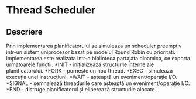 # Thread Scheduler

## Descriere
Prin implementarea planificatorului se simuleaza un scheduler preemptiv intr-un sistem uniprocesor bazat pe modelul Round Robin cu prioritati. Implementarea este realizata intr-o biblioteca partajata dinamica, ce exporta urmatoarele functii:
*INIT - inițializează structurile interne ale planificatorului.
*FORK - pornește un nou thread.
*EXEC - simulează execuția unei instrucțiuni.
*WAIT - așteaptă un eveniment/operație I/O.
*SIGNAL - semnalează threadurile care așteaptă un eveniment/operație I/O.
*END - distruge planificatorul și eliberează structurile alocate.
